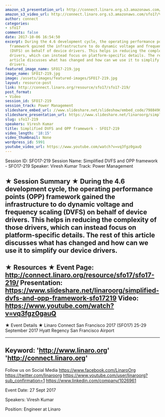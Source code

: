 ```yaml
---
amazon_s3_presentation_url: http://connect.linaro.org.s3.amazonaws.com/sfo17/Presentations/SFO17-219%20Simplified%20DVFS%20and%20OPP%20framework.pdf
amazon_s3_video_url: http://connect.linaro.org.s3.amazonaws.com/sfo17/Videos/SFO17-219%20Simplified%20DVFS%20and%20OPP%20framework.mp4
author: connect
categories:
- sfo17
comments: false
date: 2017-10-06 16:54:50
excerpt: During the 4.6 development cycle, the operating performance points (OPP)
  framework gained the infrastructure to do dynamic voltage and frequency scaling
  (DVFS) on behalf of device drivers. This helps in reducing the complexity of those
  drivers, which can instead focus on platform-specific details. The rest of this
  article discusses what has changed and how can we use it to simplify our device
  drivers.
featured_image_name: SFO17-219.jpg
image_name: SFO17-219.jpg
image: /assets/images/featured-images/SFO17-219.jpg
layout: resource-post
link: http://connect.linaro.org/resource/sfo17/sfo17-219/
post_format:
- Video
session_id: SFO17-219
session_track: Power Management
slideshare_embed_url: //www.slideshare.net/slideshow/embed_code/79884906
slideshare_presentation_url: https://www.slideshare.net/linaroorg/simplified-dvfs-and-opp-framework-sfo17219
slug: sfo17-219
speakers: Viresh Kumar
title: Simplified DVFS and OPP framework - SFO17-219
video_length: '18:15'
video_thumbnail: None
wordpress_id: 5991
youtube_video_url: https://www.youtube.com/watch?v=vq3fgz0gauQ
---
```


Session ID: SFO17-219
Session Name: Simplified DVFS and OPP framework - SFO17-219
Speaker: Viresh Kumar
Track: Power Management


★ Session Summary ★
During the 4.6 development cycle, the operating performance points (OPP) framework gained the infrastructure to do dynamic voltage and frequency scaling (DVFS) on behalf of device drivers. This helps in reducing the complexity of those drivers, which can instead focus on platform-specific details. The rest of this article discusses what has changed and how can we use it to simplify our device drivers.
---------------------------------------------------
★ Resources ★
Event Page: http://connect.linaro.org/resource/sfo17/sfo17-219/
Presentation: https://www.slideshare.net/linaroorg/simplified-dvfs-and-opp-framework-sfo17219
Video: https://www.youtube.com/watch?v=vq3fgz0gauQ
 ---------------------------------------------------

★ Event Details ★
Linaro Connect San Francisco 2017 (SFO17)
25-29 September 2017
Hyatt Regency San Francisco Airport

---------------------------------------------------
Keyword:
'http://www.linaro.org'
'http://connect.linaro.org'
---------------------------------------------------
Follow us on Social Media
https://www.facebook.com/LinaroOrg
https://twitter.com/linaroorg
https://www.youtube.com/user/linaroorg?sub_confirmation=1
https://www.linkedin.com/company/1026961

Event Date: 27 Sept 2017

Speakers: Viresh Kumar

Position: Engineer at Linaro
